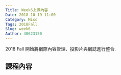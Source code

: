 ```yaml
---
Title: Week6上課內容
Date: 2018-10-19 11:00
Category: Misc
Tags: 2018Fall
Slug: week6
Author: 40623150
---
```


2018 Fall 開始將網際內容管理、投影片與網誌進行整合.

<!-- PELICAN_END_SUMMARY -->

課程內容
----

